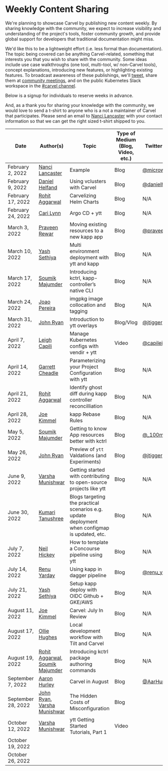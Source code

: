 # Weekly Content Sharing
We're planning to showcase Carvel by publishing new content weekly. By sharing knowledge with the community, we expect to increase visibility and understanding of the project's tools, foster community growth, and provide global support for developers that traditional documentation might miss.

We'd like this to be a lightweight effort (i.e. less formal than documentation). The topic being covered can be anything Carvel-related, something that interests you that you wish to share with the community. Some ideas include use case walkthroughs (one tool, multi-tool, w/ non-Carvel tools), concept explanations, introducing new features, or highlighting existing features. To broadcast awareness of these publishings, we'll [tweet](https://twitter.com/carvel_dev), share them at [community meetings](https://hackmd.io/F7g3RT2hR3OcIh-Iznk2hw), and on the public Kubernetes Slack workspace in the [#carvel channel](https://kubernetes.slack.com/archives/CH8KCCKA5).

Below is a signup for individuals to reserve weeks in advance. 

And, as a thank you for sharing your knowledge with the community, we would love to send a t-shirt to anyone who is a not a maintainer of Carvel that participates. Please send an email to [Nanci Lancaster](mailto:nancil@vmware.com) with your contact information so that we can get the right sized t-shirt shipped to you.

| Date               | Author(s)                                                                                       | Topic                                                                                          | Type of Medium (Blog, Video, etc.) | Twitter handle                                      |
|--------------------|-------------------------------------------------------------------------------------------------|------------------------------------------------------------------------------------------------|------------------------------------|-----------------------------------------------------|
| February 2, 2022   | [Nanci Lancaster](https://github.com/microwavables)                                             | Example                                                                                        | Blog                               | [@microwavables](https://twitter.com/microwavables) |
| February 9, 2022   | [Daniel Helfand](https://github.com/danielhelfand)                                              | Using vclusters with Carvel                                                                    | Blog                               | [@danielhelfand](https://twitter.com/danielhelfand) |
| February 17, 2022  | [Rohit Aggarwal](https://github.com/rohitagg2020)                                               | Carvelizing Helm Charts                                                                        | Blog                               | N/A                                                 |
| February 24, 2022  | [Cari Lynn](https://github.com/cari-lynn)                                                       | Argo CD + ytt                                                                                  | Blog                               | N/A                                                 |
| March 3, 2022      | [Praveen Rewar](https://github.com/praveenrewar)                                                | Moving existing resources to a new kapp app                                                    | Blog                               | [@praveen_rewar](https://twitter.com/praveen_rewar) |
| March 10, 2022     | [Yash Sethiya](https://github.com/sethiyash)                                                    | Multi environment deployment with ytt and kapp                                                 | Blog                               | N/A                                                 |
| March 17, 2022     | [Soumik Majumder](https://github.com/100mik)                                                    | Introducing kctrl, kapp-controller’s native CLI                                                | Blog                               | N/A                                                 |
| March 24, 2022     | [Joao Pereira](https://github.com/joaopapereira)                                                | imgpkg image collocation and tagging                                                           | Blog                               | N/A                                                 |
| March 31, 2022     | [John Ryan](https://github.com/pivotaljohn)                                                     | Introduction to ytt overlays                                                                   | Blog/Vlog                          | [@jtigger](https://twitter.com/jtigger)             |
| April 7, 2022      | [Leigh Capili](https://github.com/stealthybox)                                                  | Manage Kubernetes configs with vendir + ytt                                                    | Video                              | [@capileigh](https://twitter.com/capileigh)         |
| April 14, 2022     | [Garrett Cheadle](https://github.com/gcheadle-vmware)                                           | Parameterizing your Project Configuration with ytt                                             | Blog                               | N/A                                                 |
| April 21, 2022     | [Rohit Aggarwal](https://github.com/rohitagg2020)                                               | Identify ghost diff during kapp controller reconcilliation                                     | Blog                               | N/A                                                 |
| April 28, 2022     | [Joe Kimmel](https://github.com/joe-kimmel-vmw)                                                 | kapp Rebase Rules                                                                              | Blog                               | N/A                                                 |
| May 5, 2022        | [Soumik Majumder](https://github.com/100mik)                                                    | Getting to know App resources better with kctrl                                                | Blog                               | [@\_100mik\_](https://twitter.com/_100mik_)         |  
| May 26, 2022       | [John Ryan](https://github.com/pivotaljohn)                                                     | Preview of `ytt` Valdations (and Experiments)                                                  | Blog                               | [@jtigger](https://twitter.com/jtigger)             |
| June 9, 2022       | [Varsha Munishwar](https://github.com/vmunishwar)                                               | Getting started with contributing to open-source projects like ytt                             | Blog                               | N/A                                                 |                                                       |                                                | |
| June 30, 2022      | [Kumari Tanushree](https://github.com/kumaritanushree)                                          | Blogs targeting the practical scenarios e.g. update deployment when configmap is updated, etc. | Blog                               | N/A                                                 | 
| July 7, 2022       | [Neil Hickey](https://github.com/neil-hickey)                                                   | How to template a Concourse pipeline using ytt                                                 | Blog                               | N/A                                                 |
| July 14, 2022      | [Renu Yarday](https://github.com/renuy)                                                         | Using kapp in dagger pipeline                                                                  | Blog                               | [@renu_yarday](https://twitter.com/renu_yarday)     |
| July 21, 2022      | [Yash Sethiya](https://github.com/sethiyash)                                                    | Setup kapp deploy with OIDC Github + GKE/AWS                                                   | Blog                               | N/A                                                 |
| August 11, 2022    | [Joe Kimmel](https://github.com/joe-kimmel-vmw)                                                 | Carvel: July In Review                                                                         | Blog                               | N/A                                                 |
| August 17, 2022    | [Ollie Hughes](https://github.com/ojhughes)                                                     | Local development workflow with Tilt and Carvel                                                | Blog                               | N/A                                                 |
| August 19, 2022    | [Rohit Aggarwal](https://github.com/rohitagg2020), [Soumik Majumder](https://github.com/100mik) | Introducing kctrl package authoring commands                                                   | Blog                               | N/A                                                 |
| September 7, 2022  | [Aaron Hurley](https://github.com/aaronshurley)                                                 | Carvel in August                                                                               | Blog                               | [@AarHurley](https://twitter.com/AarHurley)         |
| September 28, 2022 | [John Ryan](https://github.com/pivotaljohn), [Varsha Munishwar](https://github.com/vmunishwar)  | The Hidden Costs of Misconfiguration                                                           | Blog                               |                                                     |
| October 12, 2022   | [Varsha Munishwar](https://github.com/vmunishwar)                                               | ytt Getting Started Tutorials, Part 1                                                          | Video                              |                                                     |
| October 19, 2022   |                                                |                                                           |                               |                                                     |
| October 26, 2022   |                                                |                                                           |                               |                                                     |
